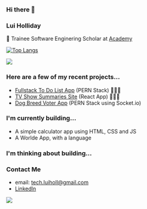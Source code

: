 ### Hi there 👋

### Lui Holliday

👋 Trainee Software Enginering Scholar at <a href=https://academy.tech/>Academy</a> 

[![Top Langs](https://github-readme-stats.vercel.app/api/top-langs/?username=luiHoll97&layout=compact)](https://github.com/luiHoll97/github-readme-stats)

![](https://komarev.com/ghpvc/?username=luiHoll97&color=ff69b4)

### Here are a few of my recent projects...

- <a href=https://linktodeployedapp/>Fullstack To Do List App</a> (PERN Stack) 👩🏻‍💻 
- <a href=https://academy-maemastersdev-tv-shows.netlify.app/>TV Show Summaries Site</a> (React App) 👩🏻‍💻 
- <a href=https://team2-dog-breed-voter.netlify.app/>Dog Breed Voter App</a> (PERN Stack using Socket.io)

### I'm currently building...
- A simple calculator app using HTML, CSS and JS
- A Worlde App, with a language


### I'm thinking about building...


### Contact Me

- email: tech.luiholl@gmail.com
- <a href= https://www.linkedin.com/in/lucien-holliday/> LinkedIn </a>

![](https://hit.yhype.me/github/profile?user_id=103056092)

<!--
**luiHoll97/luiHoll97** is a ✨ _special_ ✨ repository because its `README.md` (this file) appears on your GitHub profile.

Here are some ideas to get you started:

- 🔭 I’m currently working on ...
- 🌱 I’m currently learning ...
- 👯 I’m looking to collaborate on ...
- 🤔 I’m looking for help with ...
- 💬 Ask me about ...
- 📫 How to reach me: ...
- 😄 Pronouns: ...
- ⚡ Fun fact: ...
-->

